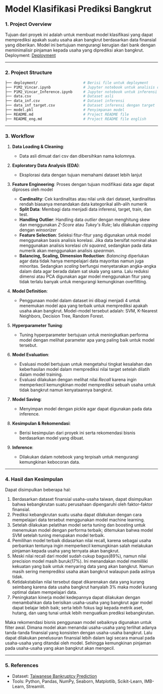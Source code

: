 # Model Klasifikasi Prediksi Bangkrut

### 1. Project Overview
Tujuan dari proyek ini adalah untuk membuat model klasifikasi yang dapat memprediksi apakah suatu usaha akan bangkrut berdasarkan data finansial yang diberikan. Model ini bertujuan mengurangi kerugian dari bank dengan meminimalisir pinjaman kepada usaha yang diprediksi akan bangkrut. <br>
Deployment: [Deployment](https://huggingface.co/spaces/vincar12/bankrupt_predict)

---

### 2. Project Structure
```bash
├── deployment/                     # Berisi file untuk deployment
├── P1M2_Vincar.ipynb               # Jupyter notebook untuk analisis dan pembuatan model
├── P1M2_Vincar_Inference.ipynb     # Jupyter notebook untuk inferensi model
├── data.csv                        # Dataset asli
├── data_inf.csv                    # Dataset inferensi
├── data_inf_target.csv             # Dataset inferensi dengan target
├── model.pkl                       # Penyimpanan model
├── README.md                       # Project README file
├── README_eng.md                   # Project README file english
```

---

### 3. Workflow

1. **Data Loading & Cleaning**:
   - Data asli dimuat dari csv dan dibersihkan nama kolomnya.
   
2. **Exploratory Data Analysis (EDA)**:
   - Eksplorasi data dengan tujuan memahami dataset lebih lanjut

4. **Feature Engineering**: Proses dengan tujuan modifikasi data agar dapat diproses oleh model
   - **Cardinality**: Cek kardinalitas atau nilai unik dari dataset, kardinalitas rendah biasanya menandakan data kategorikal alih-alih numerik
   - **Split Data**: Membagi data menjadi data inferensi, target, train, dan test.
   - **Handling Outlier**: Handling data *outlier* dengan menghitung skew dan menggunakan *Z-Score* atau *Tukey's Rule*; lalu dilakukan *capping* dengan *winsorizer*
   - **Feature Selection**: Seleksi fitur-fitur yang digunakan untuk model menggunakan basis analisis korelasi. Jika data bersifat nominal akan menggunakan analisis korelasi *chi squared*, sedangkan pada data numerik akan menggunakan analisis *spearman*.
   - **Balancing, Scaling, Dimension Reduction**: *Balancing* diperlukan agar data tidak hanya mempelajari data mayoritas namun juga minoritas. Sedangkan *scaling* berfungsi menyetarakan angka-angka dalam data agar berada dalam sat skala yang sama. Lalu reduksi dimensi atau PCA digunakan agar model menggunakan fitur yang tidak terlalu banyak untuk mengurangi kemungkinan overfitting.

5. **Model Definition**:
   - Penggunaan model dalam dataset ini dibagi menjadi 4 untuk menemukan model apa yang terbaik untuk memprediksi apakah usaha akan bangkrut. Model-model tersebut adalah: SVM, K-Nearest Neighbors, Decision Tree, Random Forest.

6. **Hyperparameter Tuning**:
   - Tuning hyperparameter bertujuan untuk meningkatkan performa model dengan melihat parameter apa yang paling baik untuk model tersebut.

7. **Model Evaluation**:
   - Evaluasi model bertujuan untuk mengetahui tingkat kesalahan dan keberhasilan model dalam memprediksi nilai target setelah dilatih dalam model training.
   - Evaluasi dilakukan dengan melihat nilai *Recall* karena ingin memperkecil kemungkinan model memprediksi sebuah usaha untuk tidak bangkrut namun kenyataannya bangkrut.

8. **Model Saving**:
   - Menyimpan model dengan pickle agar dapat digunakan pada data inference.
     
9. **Kesimpulan & Rekomendasi**:
   - Berisi kesimpulan dari proyek ini serta rekomendasi bisnis berdasarkan model yang dibuat.

10. **Inference**:
    - Dilakukan dalam notebook yang terpisah untuk mengurangi kemungkinan kebocoran data.

---

### 4. Hasil dan Kesimpulan
Dapat disimpulkan beberapa hal:
1. Berdasarkan dataset finansial usaha-usaha taiwan, dapat disimpulkan bahwa kebangkrutan suatu perusahaan dipengaruhi oleh faktor-faktor finansial.
2. Prediksi kebangkrutan suatu usaha dapat dilakukan dengan cara mempelajari data tersebut menggunakan model machine learning.
3. Setelah dilakukan pelatihan model serta tuning dan boosting untuk menemukan model dengan performa terbaik; ditemukan bahwa model SVM setelah tuning merupakan model terbaik.
4. Pemilihan model terbaik didasarkan nilai recall, karena sebagai usaha perbankan tentunya ingin memperkecil kemungkinan salah melakukan pinjaman kepada usaha yang ternyata akan bangkrut.
5. Meski nilai recall dari model sudah cukup bagus(89%), namun nilai precision model masih buruk(17%). Ini menandakan model memilliki kekuatan yang baik untuk menyaring data yang akan bangkrut. Namun masih sering memprediksi usaha akan bangkrut walaupun pada aslinya tidak.
6. Ketidakstabilan nilai tersebut dapat dikarenakan data yang kurang seimbang karena data usaha bangkrut hanyalah 3% maka model kurang optimal dalam mempelajari data.
7. Peningkatan kinerja model kedepannya dapat dilakukan dengan menambahkan data berisikan usaha-usaha yang bangkrut agar model dapat belajar lebih baik; serta lebih fokus lagi kepada metrik aset, hutang, dan uang tunai untuk lebih menguatkan prediksi kebangkrutan.

Maka rekomendasi bisnis penggunaan model sebaiknya digunakan untuk filter awal. Dimana model akan menandai usaha-usaha yang terlihat adanya tanda-tanda finansial yang konsisten dengan usaha-usaha bangkrut. Lalu dapat dilakukan penelusuran finansial lebih dalam lagi secara manual pada usaha-usaha yang ditandai oleh model. Sehingga kemungkinan pinjaman pada usaha-usaha yang akan bangkrut akan mengecil.

---

### 5. References
- Dataset: [Taiwanese Bankruptcy Prediction](https://archive.ics.uci.edu/dataset/572/taiwanese+bankruptcy+prediction)
- Tools: Python, Pandas, NumPy, Seaborn, Matplotlib, Scikit-Learn, IMB-Learn, Streamlit.
